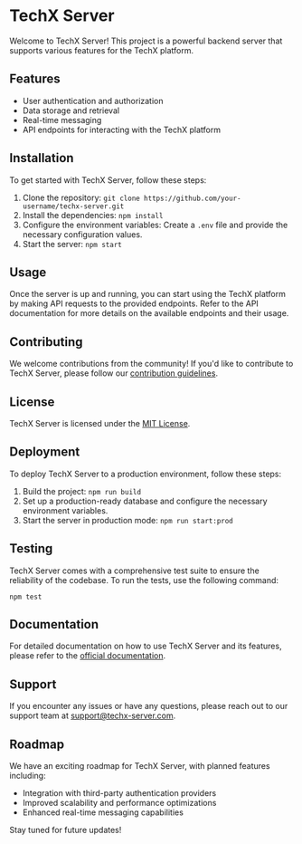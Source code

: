 # TechX Server

Welcome to TechX Server! This project is a powerful backend server that supports various features for the TechX platform.

## Features

- User authentication and authorization
- Data storage and retrieval
- Real-time messaging
- API endpoints for interacting with the TechX platform

## Installation

To get started with TechX Server, follow these steps:

1. Clone the repository: `git clone https://github.com/your-username/techx-server.git`
2. Install the dependencies: `npm install`
3. Configure the environment variables: Create a `.env` file and provide the necessary configuration values.
4. Start the server: `npm start`

## Usage

Once the server is up and running, you can start using the TechX platform by making API requests to the provided endpoints. Refer to the API documentation for more details on the available endpoints and their usage.

## Contributing

We welcome contributions from the community! If you'd like to contribute to TechX Server, please follow our [contribution guidelines](CONTRIBUTING.md).

## License

TechX Server is licensed under the [MIT License](LICENSE).
## Deployment

To deploy TechX Server to a production environment, follow these steps:

1. Build the project: `npm run build`
2. Set up a production-ready database and configure the necessary environment variables.
3. Start the server in production mode: `npm run start:prod`

## Testing

TechX Server comes with a comprehensive test suite to ensure the reliability of the codebase. To run the tests, use the following command:

```
npm test
```

## Documentation

For detailed documentation on how to use TechX Server and its features, please refer to the [official documentation](https://techx-server-docs.com).

## Support

If you encounter any issues or have any questions, please reach out to our support team at support@techx-server.com.

## Roadmap

We have an exciting roadmap for TechX Server, with planned features including:

- Integration with third-party authentication providers
- Improved scalability and performance optimizations
- Enhanced real-time messaging capabilities

Stay tuned for future updates!